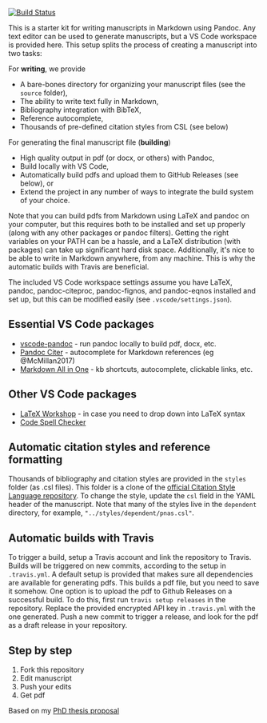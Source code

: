 [![Build Status](https://travis-ci.com/mitchellmcm27/pandoc-manuscript-starter.svg?branch=master)](https://travis-ci.com/mitchellmcm27/pandoc-manuscript-starter)

This is a starter kit for writing manuscripts in Markdown using Pandoc. Any text editor can be used to generate manuscripts, but a VS Code workspace is provided here.
This setup splits the process of creating a manuscript into two tasks:

For **writing**, we provide
* A bare-bones directory for organizing your manuscript files (see the `source` folder),
* The ability to write text fully in Markdown,
* Bibliography integration with BibTeX,
* Reference autocomplete,
* Thousands of pre-defined citation styles from CSL (see below)

For generating the final manuscript file (**building**)
* High quality output in pdf (or docx, or others) with Pandoc,
* Build locally with VS Code,
* Automatically build pdfs and upload them to GitHub Releases (see below), or
* Extend the project in any number of ways to integrate the build system of your choice.

Note that you can build pdfs from Markdown using LaTeX and pandoc on your computer, but this requires both to be installed and set up properly (along with any other packages or pandoc filters). Getting the right variables on your PATH can be a hassle, and a LaTeX distribution (with packages) can take up significant hard disk space. Additionally, it's nice to be able to write in Markdown anywhere, from any machine. This is why the automatic builds with Travis are beneficial.

The included VS Code workspace settings assume you have LaTeX, pandoc, pandoc-citeproc, pandoc-fignos, and pandoc-eqnos installed and set up, but this can be modified easily (see `.vscode/settings.json`).

## Essential VS Code packages

* [vscode-pandoc](https://marketplace.visualstudio.com/items?itemName=DougFinke.vscode-pandoc) - run pandoc locally to build pdf, docx, etc.
* [Pandoc Citer](https://marketplace.visualstudio.com/items?itemName=notZaki.pandocciter) - autocomplete for Markdown references (eg @McMillan2017)
* [Markdown All in One](https://marketplace.visualstudio.com/items?itemName=yzhang.markdown-all-in-one) - kb shortcuts, autocomplete, clickable links, etc.

## Other VS Code packages

* [LaTeX Workshop](https://marketplace.visualstudio.com/items?itemName=James-Yu.latex-workshop) - in case you need to drop down into LaTeX syntax
* [Code Spell Checker](https://marketplace.visualstudio.com/items?itemName=streetsidesoftware.code-spell-checker)

## Automatic citation styles and reference formatting

Thousands of bibliography and citation styles are provided in the `styles` folder (as .csl files). This folder is a clone of the [official Citation Style Language repository](https://github.com/citation-style-language/styles). To change the style, update the `csl` field in the YAML header of the manuscript. Note that many of the styles live in the `dependent` directory, for example, `"../styles/dependent/pnas.csl"`.

## Automatic builds with Travis

To trigger a build, setup a Travis account and link the repository to Travis. Builds will be triggered on new commits, according to the setup in `.travis.yml`. A default setup is provided that makes sure all dependencies are available for generating pdfs. This builds a pdf file, but you need to save it somehow. One option is to upload the pdf to Github Releases on a successful build. To do this, first run `travis setup releases` in the repository. Replace the provided encrypted API key in `.travis.yml` with the one generated. Push a new commit to trigger a release, and look for the pdf as a draft release in your repository.

## Step by step

1. Fork this repository
2. Edit manuscript
3. Push your edits
4. Get pdf

Based on my [PhD thesis proposal](https://github.com/mitchellmcm27/phd-thesis-proposal)
